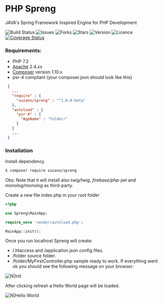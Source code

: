 # PHP Spreng
JAVA's Spring Framework Inspired Engine for PHP Development 


![Build Status](https://api.travis-ci.org/siIverbIade/spreng.svg?branch=master&status=unknown)
![Issues](https://img.shields.io/github/issues/siIverbIade/spreng)
![Forks](https://img.shields.io/github/forks/siIverbIade/spreng)
![Stars](https://img.shields.io/github/stars/siIverbIade/spreng)
![Version](https://img.shields.io/badge/version-v1.0.2--beta-blueviolet)
![Licence](https://img.shields.io/github/license/siIverbIade/spreng)
[![Coverage Status](https://coveralls.io/repos/github/siIverbIade/spreng/badge.svg?branch=master)](https://coveralls.io/github/siIverbIade/spreng?branch=master)

 ### Requirements:
 - PHP 7.2
 - [Apache](https://httpd.apache.org/) 2.4.xx
 - [Composer](https://getcomposer.org/download/) version 1.10.x
 - psr-4 compliant (your composer.json should look like this)
 ```json
  {
    ...
    "require" : {
      "suzano/spreng" : "^1.0.0-beta"
    },
    "autoload" : {
      "psr-4" : {
        "AppName" : "folder/"
      }
    }
    ...
  }
 ```
 ### Installation
 Install dependency. 
 
 ```sh
 $ composer require suzano/spreng
 ```
 
Obs: Note that it will install also *twig/twig*, *firebase/php-jwt* and *monolog/monolog* as third-party.
 
Create a new file index.php in your root folder
 ```php
 <?php

use Spreng\MainApp;

require_once 'vendor/autoload.php';

MainApp::init();
  ```

Once you run localhost Spreng will create:
 - /.htaccess and /application.json config files.
 - /folder source folder.
 - /folder/MyFirstController.php sample ready to work.
If everything went ok you should see the following message on your browser:

![N|Init](https://i.ibb.co/Vw846P6/Screenshot-2.png)
 
After clicking refresh a Hello World page will be loaded.

![N|Hello World](https://i.ibb.co/dJtsXDV/Screenshot-1.png)

